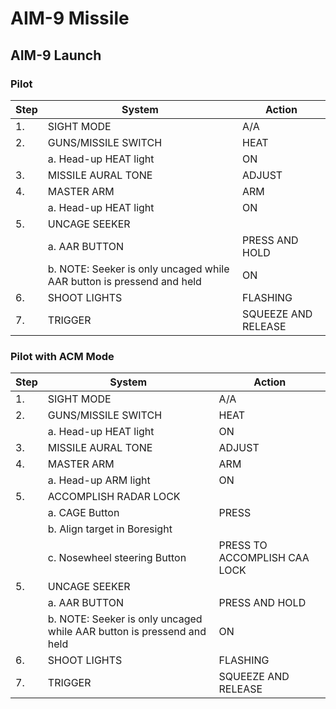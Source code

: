 # AIM-9 Missile

## AIM-9 Launch

### Pilot

| Step | System                                                                | Action              |
|------|-----------------------------------------------------------------------|---------------------|
| 1.   | SIGHT MODE                                                            | A/A                 |
| 2.   | GUNS/MISSILE SWITCH                                                   | HEAT                |
|      | a. Head-up HEAT light                                                 | ON                  |
| 3.   | MISSILE AURAL TONE                                                    | ADJUST              |
| 4.   | MASTER ARM                                                            | ARM                 |
|      | a. Head-up HEAT light                                                 | ON                  |
| 5.   | UNCAGE SEEKER                                                         |                     |
|      | a. AAR BUTTON                                                         | PRESS AND HOLD      |
|      | b. NOTE: Seeker is only uncaged while AAR button is pressend and held | ON                  |
| 6.   | SHOOT LIGHTS                                                          | FLASHING            |
| 7.   | TRIGGER                                                               | SQUEEZE AND RELEASE |

### Pilot with ACM Mode

| Step | System                                                                | Action                       |
|------|-----------------------------------------------------------------------|------------------------------|
| 1.   | SIGHT MODE                                                            | A/A                          |
| 2.   | GUNS/MISSILE SWITCH                                                   | HEAT                         |
|      | a. Head-up HEAT light                                                 | ON                           |
| 3.   | MISSILE AURAL TONE                                                    | ADJUST                       |
| 4.   | MASTER ARM                                                            | ARM                          |
|      | a. Head-up ARM light                                                  | ON                           |
| 5.   | ACCOMPLISH RADAR LOCK                                                 |                              |
|      | a. CAGE Button                                                        | PRESS                        |
|      | b. Align target in Boresight                                          |                              |
|      | c. Nosewheel steering Button                                          | PRESS TO ACCOMPLISH CAA LOCK |
| 5.   | UNCAGE SEEKER                                                         |                              |
|      | a. AAR BUTTON                                                         | PRESS AND HOLD               |
|      | b. NOTE: Seeker is only uncaged while AAR button is pressend and held | ON                           |
| 6.   | SHOOT LIGHTS                                                          | FLASHING                     |
| 7.   | TRIGGER                                                               | SQUEEZE AND RELEASE          |
